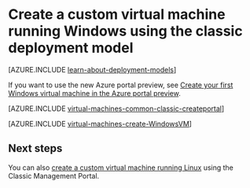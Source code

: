 <properties
    pageTitle="Create a custom Windows virtual machine | Azure"
    description="Learn how to create a custom Windows virtual machine from the Azure Classic Management Portal using the classic deployment model."
    services="virtual-machines-windows"
    documentationcenter=""
    author="cynthn"
    manager="timlt"
    editor="tysonn"
    tags="azure-service-management" />
<tags
    ms.assetid="5b035843-ab6e-4fe3-b034-838dfb9992f7"
    ms.service="virtual-machines-windows"
    ms.workload="infrastructure-services"
    ms.tgt_pltfrm="vm-windows"
    ms.devlang="na"
    ms.topic="article"
    ms.date="09/27/2016"
    wacn.date=""
    ms.author="cynthn" />

# Create a custom virtual machine running Windows using the classic deployment model
[AZURE.INCLUDE [learn-about-deployment-models](../../includes/learn-about-deployment-models-classic-include.md)]

If you want to use the new Azure portal preview, see [Create your first Windows virtual machine in the Azure portal preview](/documentation/articles/virtual-machines-windows-hero-tutorial/).

[AZURE.INCLUDE [virtual-machines-common-classic-createportal](../../includes/virtual-machines-common-classic-createportal.md)]

[AZURE.INCLUDE [virtual-machines-create-WindowsVM](../../includes/virtual-machines-create-windowsvm.md)]

## Next steps
You can also [create a custom virtual machine running Linux](/documentation/articles/virtual-machines-linux-classic-createportal/) using the Classic Management Portal.


